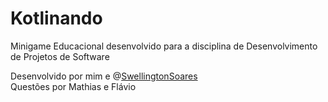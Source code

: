 # Kotlinando
Minigame Educacional desenvolvido para a disciplina de Desenvolvimento de Projetos de Software

Desenvolvido por mim e @[SwellingtonSoares](https://github.com/SwellingtonSoares)  
Questões por Mathias e Flávio

